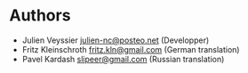 # Authors

* Julien Veyssier <julien-nc@posteo.net> (Developper)
* Fritz Kleinschroth <fritz.kln@gmail.com> (German translation)
* Pavel Kardash <slipeer@gmail.com> (Russian translation)
